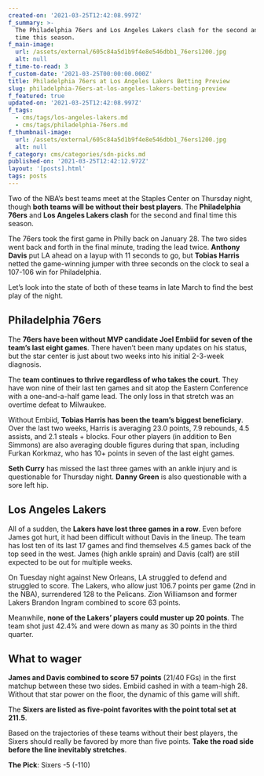 ```yaml
---
created-on: '2021-03-25T12:42:08.997Z'
f_summary: >-
  The Philadelphia 76ers and Los Angeles Lakers clash for the second and final
  time this season.
f_main-image:
  url: /assets/external/605c84a5d1b9f4e8e546dbb1_76ers1200.jpg
  alt: null
f_time-to-read: 3
f_custom-date: '2021-03-25T00:00:00.000Z'
title: Philadelphia 76ers at Los Angeles Lakers Betting Preview
slug: philadelphia-76ers-at-los-angeles-lakers-betting-preview
f_featured: true
updated-on: '2021-03-25T12:42:08.997Z'
f_tags:
  - cms/tags/los-angeles-lakers.md
  - cms/tags/philadelphia-76ers.md
f_thumbnail-image:
  url: /assets/external/605c84a5d1b9f4e8e546dbb1_76ers1200.jpg
  alt: null
f_category: cms/categories/sdn-picks.md
published-on: '2021-03-25T12:42:12.972Z'
layout: '[posts].html'
tags: posts
---
```


Two of the NBA’s best teams meet at the Staples Center on Thursday night, though **both teams will be without their best players**. The **Philadelphia 76ers** and **Los Angeles Lakers clash** for the second and final time this season.

The 76ers took the first game in Philly back on January 28. The two sides went back and forth in the final minute, trading the lead twice. **Anthony Davis** put LA ahead on a layup with 11 seconds to go, but **Tobias Harris** netted the game-winning jumper with three seconds on the clock to seal a 107-106 win for Philadelphia.

Let’s look into the state of both of these teams in late March to find the best play of the night.

Philadelphia 76ers
------------------

The **76ers have been without MVP candidate Joel Embiid for seven of the team’s last eight games**. There haven’t been many updates on his status, but the star center is just about two weeks into his initial 2-3-week diagnosis.

The **team continues to thrive regardless of who takes the court**. They have won nine of their last ten games and sit atop the Eastern Conference with a one-and-a-half game lead. The only loss in that stretch was an overtime defeat to Milwaukee.

Without Embiid, **Tobias Harris has been the team’s biggest beneficiary**. Over the last two weeks, Harris is averaging 23.0 points, 7.9 rebounds, 4.5 assists, and 2.1 steals + blocks. Four other players (in addition to Ben Simmons) are also averaging double figures during that span, including Furkan Korkmaz, who has 10+ points in seven of the last eight games.

**Seth Curry** has missed the last three games with an ankle injury and is questionable for Thursday night. **Danny Green** is also questionable with a sore left hip.

Los Angeles Lakers
------------------

All of a sudden, the **Lakers have lost three games in a row**. Even before James got hurt, it had been difficult without Davis in the lineup. The team has lost ten of its last 17 games and find themselves 4.5 games back of the top seed in the west. James (high ankle sprain) and Davis (calf) are still expected to be out for multiple weeks.

On Tuesday night against New Orleans, LA struggled to defend and struggled to score. The Lakers, who allow just 106.7 points per game (2nd in the NBA), surrendered 128 to the Pelicans. Zion Williamson and former Lakers Brandon Ingram combined to score 63 points.

Meanwhile, **none of the Lakers’ players could muster up 20 points**. The team shot just 42.4% and were down as many as 30 points in the third quarter.

What to wager
-------------

**James and Davis combined to score 57 points** (21/40 FGs) in the first matchup between these two sides. Embiid cashed in with a team-high 28. Without that star power on the floor, the dynamic of this game will shift.

The **Sixers are listed as five-point favorites with the point total set at 211.5**.

Based on the trajectories of these teams without their best players, the Sixers should really be favored by more than five points. **Take the road side before the line inevitably stretches**.

**The Pick**: Sixers -5 (-110)

‍
